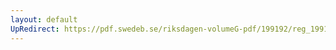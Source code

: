 ```yaml
---
layout: default
UpRedirect: https://pdf.swedeb.se/riksdagen-volumeG-pdf/199192/reg_199192/reg_199192_0600.pdf
---
```

